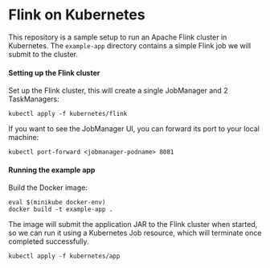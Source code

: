 # Flink on Kubernetes
This repository is a sample setup to run an Apache Flink cluster in Kubernetes. The `example-app` directory contains a simple Flink job we will submit to the cluster.


#### Setting up the Flink cluster
Set up the Flink cluster, this will create a single JobManager and 2 TaskManagers:

    kubectl apply -f kubernetes/flink
    
If you want to see the JobManager UI, you can forward its port to your local machine:

    kubectl port-forward <jobmanager-podname> 8081
    
#### Running the example app
Build the Docker image:

    eval $(minikube docker-env)
    docker build -t example-app .
    
The image will submit the application JAR to the Flink cluster when started, so we can run it using a Kubernetes Job resource, which will terminate once completed successfully.
    
    kubectl apply -f kubernetes/app
    

